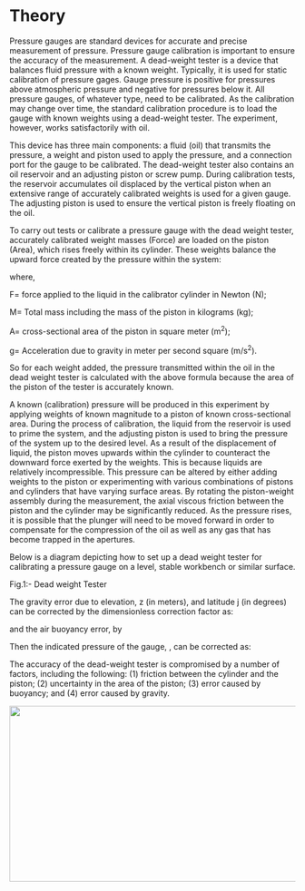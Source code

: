 # Theory

 Pressure gauges are standard devices for accurate and precise measurement of pressure. Pressure gauge calibration is important to ensure the accuracy of the measurement. A dead-weight tester is a device that balances fluid pressure with a known weight. Typically, it is used for static calibration of pressure gages. Gauge pressure is positive for pressures above atmospheric pressure and negative for pressures below it. All pressure gauges, of whatever type, need to be calibrated. As the calibration may change over time, the standard calibration procedure is to load the gauge with known weights using a dead-weight tester. The experiment, however, works satisfactorily with oil.

This device has three main components: a fluid (oil) that transmits the pressure, a weight and piston used to apply the pressure, and a connection port for the gauge to be calibrated. The dead-weight tester also contains an oil reservoir and an adjusting piston or screw pump. During calibration tests, the reservoir accumulates oil displaced by the vertical piston when an extensive range of accurately calibrated weights is used for a given gauge. The adjusting piston is used to ensure the vertical piston is freely floating on the oil. 

To carry out tests or calibrate a pressure gauge with the dead weight tester, accurately calibrated weight masses (Force) are loaded on the piston (Area), which rises freely within its cylinder. These weights balance the upward force created by the pressure within the system:



where,

F= force applied to the liquid in the calibrator cylinder in Newton (N);

M= Total mass including the mass of the piston in kilograms (kg);

A= cross-sectional area of the piston in square meter (m<sup>2</sup>);

g= Acceleration due to gravity in meter per second square (m/s<sup>2</sup>).

So for each weight added, the pressure transmitted within the oil in the dead weight tester is calculated with the above formula because the area of the piston of the tester is accurately known.

A known (calibration) pressure will be produced in this experiment by applying weights of known magnitude to a piston of known cross-sectional area. During the process of calibration, the liquid from the reservoir is used to prime the system, and the adjusting piston is used to bring the pressure of the system up to the desired level. As a result of the displacement of liquid, the piston moves upwards within the cylinder to counteract the downward force exerted by the weights. This is because liquids are relatively incompressible. This pressure can be altered by either adding weights to the piston or experimenting with various combinations of pistons and cylinders that have varying surface areas. By rotating the piston-weight assembly during the measurement, the axial viscous friction between the piston and the cylinder may be significantly reduced. As the pressure rises, it is possible that the plunger will need to be moved forward in order to compensate for the compression of the oil as well as any gas that has become trapped in the apertures.

Below is a diagram depicting how to set up a dead weight tester for calibrating a pressure gauge on a level, stable workbench or similar surface.



Fig.1:- Dead weight Tester

The gravity error due to elevation, z (in meters), and latitude j (in degrees) can be corrected by the dimensionless correction factor as:



and the air buoyancy error,  by



Then the indicated pressure of the gauge,  , can be corrected as:



The accuracy of the dead-weight tester is compromised by a number of factors, including the following: (1) friction between the cylinder and the piston; (2) uncertainty in the area of the piston; (3) error caused by buoyancy; and (4) error caused by gravity.

				
<div align="center">				
<img alt="" src="./images/t3.png" style="width:553px;height:310px;">
</div>
						
<script id="MathJax-script" async src="https://cdn.jsdelivr.net/npm/mathjax@3/es5/tex-mml-chtml.js"></script>								